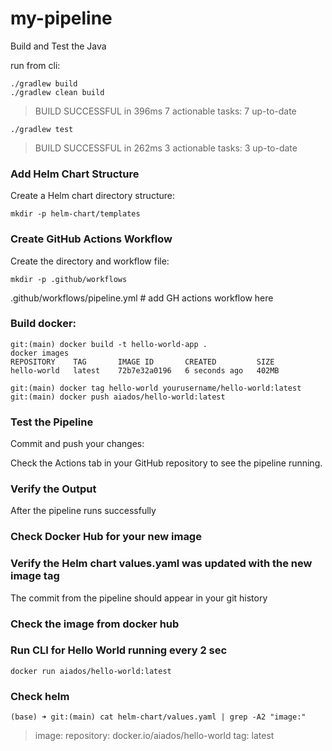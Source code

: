 
# my-pipeline

Build and Test the Java 

run from cli:

```
./gradlew build
./gradlew clean build
```

>BUILD SUCCESSFUL in 396ms
7 actionable tasks: 7 up-to-date

``` 
./gradlew test
```

>BUILD SUCCESSFUL in 262ms
3 actionable tasks: 3 up-to-date


### Add Helm Chart Structure
Create a Helm chart directory structure:

```
mkdir -p helm-chart/templates
```



### Create GitHub Actions Workflow
Create the directory and workflow file:


```
mkdir -p .github/workflows
```

.github/workflows/pipeline.yml      # add GH actions workflow here


### Build docker:

```
git:(main) docker build -t hello-world-app .
docker images
REPOSITORY    TAG       IMAGE ID       CREATED         SIZE
hello-world   latest    72b7e32a0196   6 seconds ago   402MB

git:(main) docker tag hello-world yourusername/hello-world:latest
git:(main) docker push aiados/hello-world:latest
```



### Test the Pipeline
Commit and push your changes:

Check the Actions tab in your GitHub repository to see the pipeline running.

### Verify the Output
After the pipeline runs successfully

### Check Docker Hub for your new image

### Verify the Helm chart values.yaml was updated with the new image tag

The commit from the pipeline should appear in your git history

### Check the image from docker hub


### Run CLI for Hello World running every 2 sec
```
docker run aiados/hello-world:latest
```


### Check helm

                   
``` 
(base) ➜ git:(main) cat helm-chart/values.yaml | grep -A2 "image:"
```
> image:
  repository: docker.io/aiados/hello-world
  tag: latest



